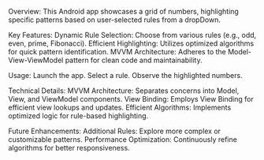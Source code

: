 Overview:
  This Android app showcases a grid of numbers, highlighting specific patterns based on user-selected rules from a dropDown.

Key Features: 
  Dynamic Rule Selection: Choose from various rules (e.g., odd, even, prime, Fibonacci).
  Efficient Highlighting: Utilizes optimized algorithms for quick pattern identification.
  MVVM Architecture: Adheres to the Model-View-ViewModel pattern for clean code and maintainability.
      
Usage: 
  Launch the app.
  Select a rule.
  Observe the highlighted numbers.

Technical Details:
  MVVM Architecture: Separates concerns into Model, View, and ViewModel components.
  View Binding: Employs View Binding for efficient view lookups and updates.
  Efficient Algorithms: Implements optimized logic for rule-based highlighting.

Future Enhancements:
  Additional Rules: Explore more complex or customizable patterns.
  Performance Optimization: Continuously refine algorithms for better responsiveness.
